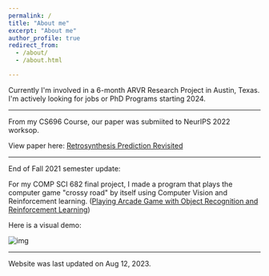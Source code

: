 ```yaml
---
permalink: /
title: "About me"
excerpt: "About me"
author_profile: true
redirect_from: 
  - /about/
  - /about.html

---
```

Currently I'm involved in a 6-month ARVR Research Project in Austin, Texas. I'm actively looking for jobs or PhD Programs starting 2024. 

---

From my CS696 Course, our paper was submiited to NeurIPS 2022 worksop. 

View paper here: [Retrosynthesis Prediction Revisited](https://research.ibm.com/publications/retrosynthesis-prediction-revisited)

--- 

End of Fall 2021 semester update: 

For my COMP SCI 682 final project, I made a program that plays the computer game "crossy road" by itself using Computer Vision and Reinforcement learning. ([Playing Arcade Game with Object Recognition and Reinforcement Learning](https://github.com/h-tu/course_reports/blob/main/grad_projects/682_Final_Paper.pdf))

Here is a visual demo:

![img](images/showcase.gif)

--- 

Website was last updated on Aug 12, 2023. 